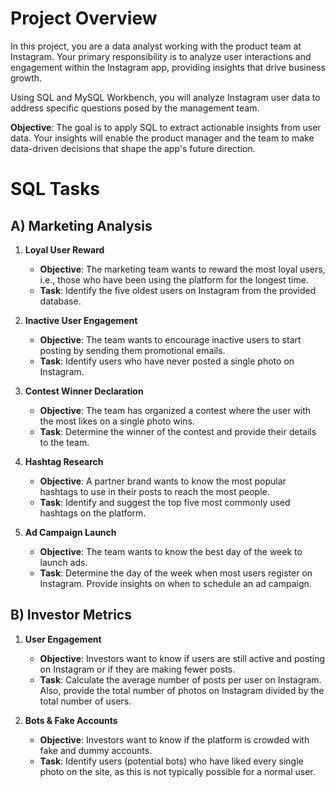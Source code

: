# Project Overview

In this project, you are a data analyst working with the product team at Instagram. Your primary responsibility is to analyze user interactions and engagement within the Instagram app, providing insights that drive business growth.

Using SQL and MySQL Workbench, you will analyze Instagram user data to address specific questions posed by the management team. 

**Objective**: The goal is to apply SQL to extract actionable insights from user data. Your insights will enable the product manager and the team to make data-driven decisions that shape the app's future direction.

# SQL Tasks

## A) Marketing Analysis

1. **Loyal User Reward**  
   - **Objective**: The marketing team wants to reward the most loyal users, i.e., those who have been using the platform for the longest time.
   - **Task**: Identify the five oldest users on Instagram from the provided database.

2. **Inactive User Engagement**  
   - **Objective**: The team wants to encourage inactive users to start posting by sending them promotional emails.
   - **Task**: Identify users who have never posted a single photo on Instagram.

3. **Contest Winner Declaration**  
   - **Objective**: The team has organized a contest where the user with the most likes on a single photo wins.
   - **Task**: Determine the winner of the contest and provide their details to the team.

4. **Hashtag Research**  
   - **Objective**: A partner brand wants to know the most popular hashtags to use in their posts to reach the most people.
   - **Task**: Identify and suggest the top five most commonly used hashtags on the platform.

5. **Ad Campaign Launch**  
   - **Objective**: The team wants to know the best day of the week to launch ads.
   - **Task**: Determine the day of the week when most users register on Instagram. Provide insights on when to schedule an ad campaign.

## B) Investor Metrics

1. **User Engagement**  
   - **Objective**: Investors want to know if users are still active and posting on Instagram or if they are making fewer posts.
   - **Task**: Calculate the average number of posts per user on Instagram. Also, provide the total number of photos on Instagram divided by the total number of users.

2. **Bots & Fake Accounts**  
   - **Objective**: Investors want to know if the platform is crowded with fake and dummy accounts.
   - **Task**: Identify users (potential bots) who have liked every single photo on the site, as this is not typically possible for a normal user.
